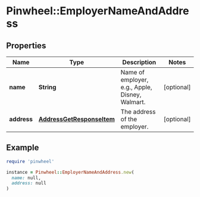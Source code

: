 # Pinwheel::EmployerNameAndAddress

## Properties

| Name | Type | Description | Notes |
| ---- | ---- | ----------- | ----- |
| **name** | **String** | Name of employer, e.g., Apple, Disney, Walmart. | [optional] |
| **address** | [**AddressGetResponseItem**](AddressGetResponseItem.md) | The address of the employer. | [optional] |

## Example

```ruby
require 'pinwheel'

instance = Pinwheel::EmployerNameAndAddress.new(
  name: null,
  address: null
)
```

